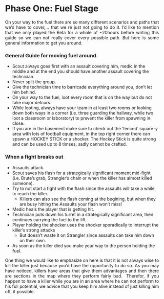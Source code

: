 <h1>Phase One: Fuel Stage</h1>
<p style="text-align: justify;">On your way to the fuel there are so many different scenarios and paths that we&rsquo;d have to cover,&hellip; that we re just not going to do it. I&rsquo;d like to mention that we only played the Beta for a whole of ~20hours before writing this guide so we can not really cover every possible path. But here is some general information to get you around.</p>
<h3>General Guide for moving fuel around.</h3>
<ul>
<li>Scout always goes first with an assault covering him, medic in the middle and at the end you should have another assault covering the technician.</li>
<li>Never split the group.</li>
<li>Give the technician time to barricade everything around you, don&rsquo;t let him behind.</li>
<li>On your way to the fuel, loot every room that is on the way but do not take major detours.</li>
<li>While looting, always have your team in at least two rooms or looking down both ways in a corner (i.e. three guarding the hallway, while two loot a classroom or laboratory) to prevent the killer from spawning in close.</li>
<li>If you are in the basement make sure to check out the &lsquo;fenced&rsquo; square-y area with lots of football equipment, in the top right corner there can spawn a HOCKEY STICK or a shocker. The Hockey Stick is quite strong and can be used up to 8 timses, sadly cannot be crafted.</li>
</ul><h3>When a fight breaks out</h3>
<ul>
<li>Assaults attack.</li>
<li>Scout saves his flash for a strategically significant moment mid-fight (i.e. Brute&rsquo;s grab, Strangler&rsquo;s chain or when the killer has almost killed someone).</li>
<li>Try to not start a fight with the flash since the assaults will take a while to reach the killer.
<ul>
<li>Killers can also see the flash coming at the begining, but when they are busy hitting the Assaults your flash won&rsquo;t miss!</li>
</ul>
</li>
<li>Medic heals the player that is getting hit.</li>
<li>Technician puts down his turret in a strategically significant area, then continues carrying the fuel to the lift.</li>
<li>Player holding the shocker uses the shocker sporadically to interrupt the killer&rsquo;s strong attacks
<ul>
<li>But doesn&rsquo;t waste it on Strangler since assaults can take him down on their own.</li>
</ul>
</li>
<li>As soon as the killer died you make your way to the person holding the fuel.</li>
</ul>
<p style="text-align: justify;">One thing we would like to emphasize on here is that it is not always wise to kill the killer just because you&rsquo;d have the opportunity to do so. As you may have noticed, killers have areas that give them advantages and then there are sections in the map where they perform fairly bad.&nbsp; Therefor, if you happen to have a killer while you are in an area where he can not perform to his full potential, we advice that you keep him alive instead of just killing him off, if possible.&nbsp;</p>
